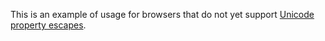 This is an example of usage for browsers that do not yet support [Unicode property escapes](https://developer.mozilla.org/en-US/docs/Web/JavaScript/Guide/Regular_Expressions/Unicode_Property_Escapes).
